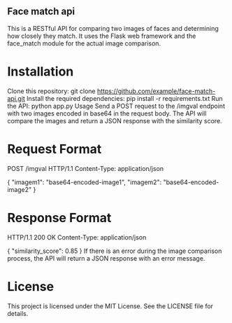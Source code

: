 ## Face match api

This is a RESTful API for comparing two images of faces and determining how closely they match. It uses the Flask web framework and the face_match module for the actual image comparison.

# Installation
Clone this repository: git clone https://github.com/example/face-match-api.git
Install the required dependencies: pip install -r requirements.txt
Run the API: python app.py
Usage
Send a POST request to the /imgval endpoint with two images encoded in base64 in the request body. The API will compare the images and return a JSON response with the similarity score.

# Request Format
POST /imgval HTTP/1.1
Content-Type: application/json

{
    "imagem1": "base64-encoded-image1",
    "imagem2": "base64-encoded-image2"
}

# Response Format
HTTP/1.1 200 OK
Content-Type: application/json

{
    "similarity_score": 0.85
}
If there is an error during the image comparison process, the API will return a JSON response with an error message.

# License
This project is licensed under the MIT License. See the LICENSE file for details.
